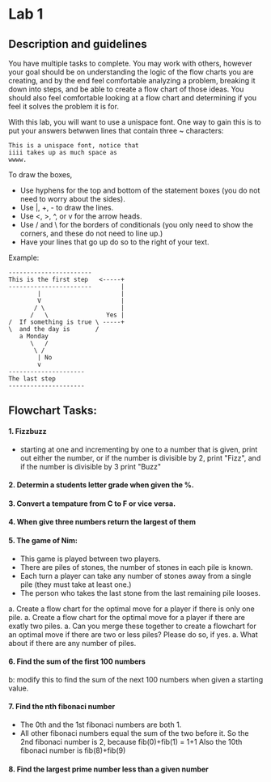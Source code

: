 # Lab 1

## Description and guidelines
You have multiple tasks to complete.  You may work with others, however your goal should be on understanding the logic of the flow charts you are creating, and by the end feel comfortable analyzing a problem, breaking it down into steps, and be able to create a flow chart of those ideas.  You should also feel comfortable looking at a flow chart and determining if you feel it solves the problem it is for.

With this lab, you will want to use a unispace font.  One way to gain this is to put your answers betwwen lines that contain three ~ characters:

~~~
This is a unispace font, notice that 
iiii takes up as much space as
wwww.
~~~

To draw the boxes, 
* Use hyphens for the top and bottom of the statement boxes (you do not need to worry about the sides).
* Use |, +, - to draw the lines.
* Use <, >, ^, or v for the arrow heads.
* Use / and \ for the borders of conditionals (you only need to show the corners, and these do not need to line up.)
* Have your lines that go up do so to the right of your text.

Example:
~~~
-----------------------
This is the first step   <-----+
-----------------------        |
        |                      |
        V                      |
       / \                     |
      /   \                Yes |
/  If something is true \ -----+
\  and the day is       /
   a Monday
      \   /
       \ /
        | No
        v
---------------------
The last step
---------------------
~~~

## Flowchart Tasks:

#### 1. Fizzbuzz
* starting at one and incrementing by one to a number that is given, print out either the number, or if the number is divisible by 2, print "Fizz", and if the number is divisible by 3 print "Buzz" 

#### 2. Determin a students letter grade when given the %.

#### 3. Convert a tempature from C to F or vice versa.

#### 4. When give three numbers return the largest of them

#### 5. The game of Nim:
* This game is played between two players.
* There are piles of stones, the number of stones in each pile is known.
* Each turn a player can take any number of stones away from a single pile (they must take at least one.)
* The person who takes the last stone from the last remaining pile looses.
  
a. Create a flow chart for the optimal move for a player if there is only one pile.
a. Create a flow chart for the optimal move for a player if there are exatly two piles.
a. Can you merge these together to create a flowchart for an optimal move if there are two or less piles?  Please do so, if yes.
a. What about if there are any number of piles.

#### 6. Find the sum of the first 100 numbers
b: modify this to find the sum of the next 100 numbers when given a starting value.

#### 7. Find the nth fibonaci number
* The 0th and the 1st fibonaci numbers are both 1.
* All other fibonaci numbers equal the sum of the two before it.
  So the 2nd fibonaci number is 2, because fib(0)+fib(1) = 1+1
  Also the 10th fibonaci number is fib(8)+fib(9)

#### 8. Find the largest prime number less than a given number
